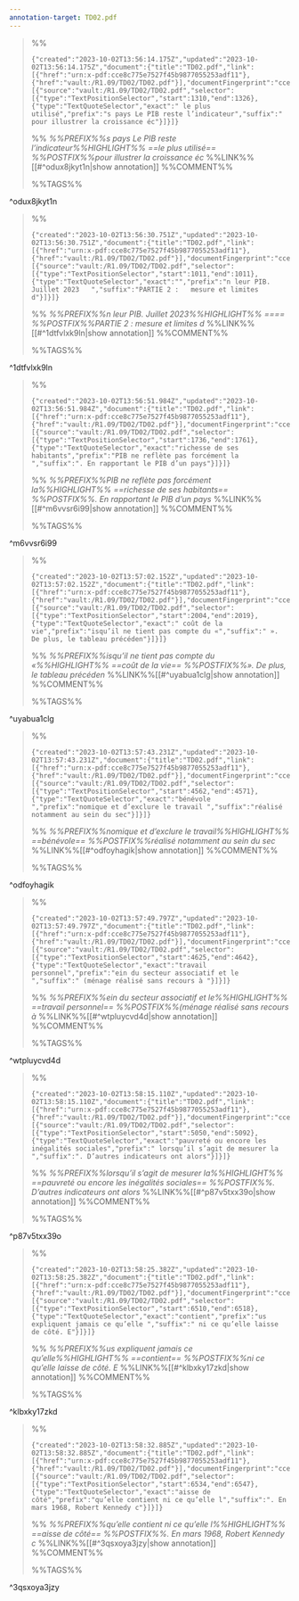 ```yaml
---
annotation-target: TD02.pdf
---
```



>%%
>```annotation-json
>{"created":"2023-10-02T13:56:14.175Z","updated":"2023-10-02T13:56:14.175Z","document":{"title":"TD02.pdf","link":[{"href":"urn:x-pdf:cce8c775e7527f45b9877055253adf11"},{"href":"vault:/R1.09/TD02/TD02.pdf"}],"documentFingerprint":"cce8c775e7527f45b9877055253adf11"},"uri":"vault:/R1.09/TD02/TD02.pdf","target":[{"source":"vault:/R1.09/TD02/TD02.pdf","selector":[{"type":"TextPositionSelector","start":1310,"end":1326},{"type":"TextQuoteSelector","exact":" le plus utilisé","prefix":"s pays Le PIB reste l’indicateur","suffix":" pour illustrer la croissance éc"}]}]}
>```
>%%
>*%%PREFIX%%s pays Le PIB reste l’indicateur%%HIGHLIGHT%% ==le plus utilisé== %%POSTFIX%%pour illustrer la croissance éc*
>%%LINK%%[[#^odux8jkyt1n|show annotation]]
>%%COMMENT%%
>
>%%TAGS%%
>
^odux8jkyt1n


>%%
>```annotation-json
>{"created":"2023-10-02T13:56:30.751Z","updated":"2023-10-02T13:56:30.751Z","document":{"title":"TD02.pdf","link":[{"href":"urn:x-pdf:cce8c775e7527f45b9877055253adf11"},{"href":"vault:/R1.09/TD02/TD02.pdf"}],"documentFingerprint":"cce8c775e7527f45b9877055253adf11"},"uri":"vault:/R1.09/TD02/TD02.pdf","target":[{"source":"vault:/R1.09/TD02/TD02.pdf","selector":[{"type":"TextPositionSelector","start":1011,"end":1011},{"type":"TextQuoteSelector","exact":"","prefix":"n leur PIB.      Juillet 2023   ","suffix":"PARTIE 2 :   mesure et limites d"}]}]}
>```
>%%
>*%%PREFIX%%n leur PIB.      Juillet 2023%%HIGHLIGHT%% ==== %%POSTFIX%%PARTIE 2 :   mesure et limites d*
>%%LINK%%[[#^1dtfvlxk9ln|show annotation]]
>%%COMMENT%%
>
>%%TAGS%%
>
^1dtfvlxk9ln


>%%
>```annotation-json
>{"created":"2023-10-02T13:56:51.984Z","updated":"2023-10-02T13:56:51.984Z","document":{"title":"TD02.pdf","link":[{"href":"urn:x-pdf:cce8c775e7527f45b9877055253adf11"},{"href":"vault:/R1.09/TD02/TD02.pdf"}],"documentFingerprint":"cce8c775e7527f45b9877055253adf11"},"uri":"vault:/R1.09/TD02/TD02.pdf","target":[{"source":"vault:/R1.09/TD02/TD02.pdf","selector":[{"type":"TextPositionSelector","start":1736,"end":1761},{"type":"TextQuoteSelector","exact":"richesse de ses habitants","prefix":"PIB ne reflète pas forcément la ","suffix":". En rapportant le PIB d’un pays"}]}]}
>```
>%%
>*%%PREFIX%%PIB ne reflète pas forcément la%%HIGHLIGHT%% ==richesse de ses habitants== %%POSTFIX%%. En rapportant le PIB d’un pays*
>%%LINK%%[[#^m6vvsr6i99|show annotation]]
>%%COMMENT%%
>
>%%TAGS%%
>
^m6vvsr6i99


>%%
>```annotation-json
>{"created":"2023-10-02T13:57:02.152Z","updated":"2023-10-02T13:57:02.152Z","document":{"title":"TD02.pdf","link":[{"href":"urn:x-pdf:cce8c775e7527f45b9877055253adf11"},{"href":"vault:/R1.09/TD02/TD02.pdf"}],"documentFingerprint":"cce8c775e7527f45b9877055253adf11"},"uri":"vault:/R1.09/TD02/TD02.pdf","target":[{"source":"vault:/R1.09/TD02/TD02.pdf","selector":[{"type":"TextPositionSelector","start":2004,"end":2019},{"type":"TextQuoteSelector","exact":" coût de la vie","prefix":"isqu’il ne tient pas compte du «","suffix":" ». De plus, le tableau précéden"}]}]}
>```
>%%
>*%%PREFIX%%isqu’il ne tient pas compte du «%%HIGHLIGHT%% ==coût de la vie== %%POSTFIX%%». De plus, le tableau précéden*
>%%LINK%%[[#^uyabua1clg|show annotation]]
>%%COMMENT%%
>
>%%TAGS%%
>
^uyabua1clg


>%%
>```annotation-json
>{"created":"2023-10-02T13:57:43.231Z","updated":"2023-10-02T13:57:43.231Z","document":{"title":"TD02.pdf","link":[{"href":"urn:x-pdf:cce8c775e7527f45b9877055253adf11"},{"href":"vault:/R1.09/TD02/TD02.pdf"}],"documentFingerprint":"cce8c775e7527f45b9877055253adf11"},"uri":"vault:/R1.09/TD02/TD02.pdf","target":[{"source":"vault:/R1.09/TD02/TD02.pdf","selector":[{"type":"TextPositionSelector","start":4562,"end":4571},{"type":"TextQuoteSelector","exact":"bénévole ","prefix":"nomique et d’exclure le travail ","suffix":"réalisé notamment au sein du sec"}]}]}
>```
>%%
>*%%PREFIX%%nomique et d’exclure le travail%%HIGHLIGHT%% ==bénévole== %%POSTFIX%%réalisé notamment au sein du sec*
>%%LINK%%[[#^odfoyhagik|show annotation]]
>%%COMMENT%%
>
>%%TAGS%%
>
^odfoyhagik


>%%
>```annotation-json
>{"created":"2023-10-02T13:57:49.797Z","updated":"2023-10-02T13:57:49.797Z","document":{"title":"TD02.pdf","link":[{"href":"urn:x-pdf:cce8c775e7527f45b9877055253adf11"},{"href":"vault:/R1.09/TD02/TD02.pdf"}],"documentFingerprint":"cce8c775e7527f45b9877055253adf11"},"uri":"vault:/R1.09/TD02/TD02.pdf","target":[{"source":"vault:/R1.09/TD02/TD02.pdf","selector":[{"type":"TextPositionSelector","start":4625,"end":4642},{"type":"TextQuoteSelector","exact":"travail personnel","prefix":"ein du secteur associatif et le ","suffix":" (ménage réalisé sans recours à "}]}]}
>```
>%%
>*%%PREFIX%%ein du secteur associatif et le%%HIGHLIGHT%% ==travail personnel== %%POSTFIX%%(ménage réalisé sans recours à*
>%%LINK%%[[#^wtpluycvd4d|show annotation]]
>%%COMMENT%%
>
>%%TAGS%%
>
^wtpluycvd4d


>%%
>```annotation-json
>{"created":"2023-10-02T13:58:15.110Z","updated":"2023-10-02T13:58:15.110Z","document":{"title":"TD02.pdf","link":[{"href":"urn:x-pdf:cce8c775e7527f45b9877055253adf11"},{"href":"vault:/R1.09/TD02/TD02.pdf"}],"documentFingerprint":"cce8c775e7527f45b9877055253adf11"},"uri":"vault:/R1.09/TD02/TD02.pdf","target":[{"source":"vault:/R1.09/TD02/TD02.pdf","selector":[{"type":"TextPositionSelector","start":5050,"end":5092},{"type":"TextQuoteSelector","exact":"pauvreté ou encore les inégalités sociales","prefix":" lorsqu’il s’agit de mesurer la ","suffix":". D’autres indicateurs ont alors"}]}]}
>```
>%%
>*%%PREFIX%%lorsqu’il s’agit de mesurer la%%HIGHLIGHT%% ==pauvreté ou encore les inégalités sociales== %%POSTFIX%%. D’autres indicateurs ont alors*
>%%LINK%%[[#^p87v5txx39o|show annotation]]
>%%COMMENT%%
>
>%%TAGS%%
>
^p87v5txx39o


>%%
>```annotation-json
>{"created":"2023-10-02T13:58:25.382Z","updated":"2023-10-02T13:58:25.382Z","document":{"title":"TD02.pdf","link":[{"href":"urn:x-pdf:cce8c775e7527f45b9877055253adf11"},{"href":"vault:/R1.09/TD02/TD02.pdf"}],"documentFingerprint":"cce8c775e7527f45b9877055253adf11"},"uri":"vault:/R1.09/TD02/TD02.pdf","target":[{"source":"vault:/R1.09/TD02/TD02.pdf","selector":[{"type":"TextPositionSelector","start":6510,"end":6518},{"type":"TextQuoteSelector","exact":"contient","prefix":"us expliquent jamais ce qu’elle ","suffix":" ni ce qu’elle laisse de côté. E"}]}]}
>```
>%%
>*%%PREFIX%%us expliquent jamais ce qu’elle%%HIGHLIGHT%% ==contient== %%POSTFIX%%ni ce qu’elle laisse de côté. E*
>%%LINK%%[[#^klbxky17zkd|show annotation]]
>%%COMMENT%%
>
>%%TAGS%%
>
^klbxky17zkd


>%%
>```annotation-json
>{"created":"2023-10-02T13:58:32.885Z","updated":"2023-10-02T13:58:32.885Z","document":{"title":"TD02.pdf","link":[{"href":"urn:x-pdf:cce8c775e7527f45b9877055253adf11"},{"href":"vault:/R1.09/TD02/TD02.pdf"}],"documentFingerprint":"cce8c775e7527f45b9877055253adf11"},"uri":"vault:/R1.09/TD02/TD02.pdf","target":[{"source":"vault:/R1.09/TD02/TD02.pdf","selector":[{"type":"TextPositionSelector","start":6534,"end":6547},{"type":"TextQuoteSelector","exact":"aisse de côté","prefix":"qu’elle contient ni ce qu’elle l","suffix":". En mars 1968, Robert Kennedy c"}]}]}
>```
>%%
>*%%PREFIX%%qu’elle contient ni ce qu’elle l%%HIGHLIGHT%% ==aisse de côté== %%POSTFIX%%. En mars 1968, Robert Kennedy c*
>%%LINK%%[[#^3qsxoya3jzy|show annotation]]
>%%COMMENT%%
>
>%%TAGS%%
>
^3qsxoya3jzy

